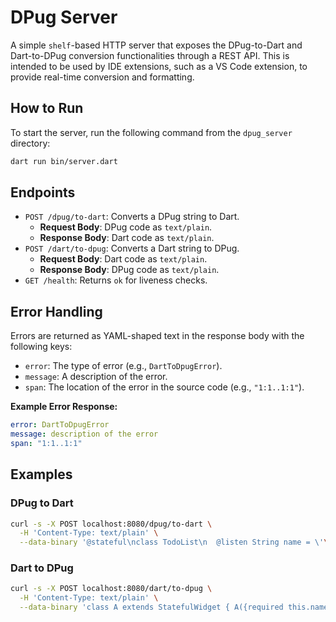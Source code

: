 # DPug Server

A simple `shelf`-based HTTP server that exposes the DPug-to-Dart and Dart-to-DPug conversion functionalities through a REST API. This is intended to be used by IDE extensions, such as a VS Code extension, to provide real-time conversion and formatting.

## How to Run

To start the server, run the following command from the `dpug_server` directory:

```bash
dart run bin/server.dart
```

## Endpoints

- `POST /dpug/to-dart`: Converts a DPug string to Dart.
  - **Request Body**: DPug code as `text/plain`.
  - **Response Body**: Dart code as `text/plain`.
- `POST /dart/to-dpug`: Converts a Dart string to DPug.
  - **Request Body**: Dart code as `text/plain`.
  - **Response Body**: DPug code as `text/plain`.
- `GET /health`: Returns `ok` for liveness checks.

## Error Handling

Errors are returned as YAML-shaped text in the response body with the following keys:

- `error`: The type of error (e.g., `DartToDpugError`).
- `message`: A description of the error.
- `span`: The location of the error in the source code (e.g., `"1:1..1:1"`).

**Example Error Response:**

```yaml
error: DartToDpugError
message: description of the error
span: "1:1..1:1"
```

## Examples

### DPug to Dart

```bash
curl -s -X POST localhost:8080/dpug/to-dart \
  -H 'Content-Type: text/plain' \
  --data-binary '@stateful\nclass TodoList\n  @listen String name = \'\'\n  Widget get build =>\n    Text\n      .."Hi"'
```

### Dart to DPug

```bash
curl -s -X POST localhost:8080/dart/to-dpug \
  -H 'Content-Type: text/plain' \
  --data-binary 'class A extends StatefulWidget { A({required this.name, super.key}); final String name; @override State<A> createState() => _AState(); } class _AState extends State<A> { @override Widget build(BuildContext context) { return Text("Hi"); } }'
```

```